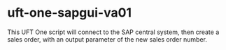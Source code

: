 # uft-one-sapgui-va01
This UFT One script will connect to the SAP central system, then create a sales order, with an output parameter of the new sales order number.
